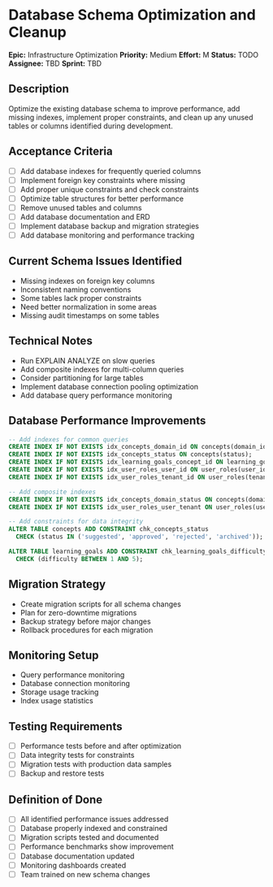 # Database Schema Optimization and Cleanup

**Epic:** Infrastructure Optimization
**Priority:** Medium
**Effort:** M
**Status:** TODO
**Assignee:** TBD
**Sprint:** TBD

## Description
Optimize the existing database schema to improve performance, add missing indexes, implement proper constraints, and clean up any unused tables or columns identified during development.

## Acceptance Criteria
- [ ] Add database indexes for frequently queried columns
- [ ] Implement foreign key constraints where missing
- [ ] Add proper unique constraints and check constraints
- [ ] Optimize table structures for better performance
- [ ] Remove unused tables and columns
- [ ] Add database documentation and ERD
- [ ] Implement database backup and migration strategies
- [ ] Add database monitoring and performance tracking

## Current Schema Issues Identified
- Missing indexes on foreign key columns
- Inconsistent naming conventions
- Some tables lack proper constraints
- Need better normalization in some areas
- Missing audit timestamps on some tables

## Technical Notes
- Run EXPLAIN ANALYZE on slow queries
- Add composite indexes for multi-column queries
- Consider partitioning for large tables
- Implement database connection pooling optimization
- Add database query performance monitoring

## Database Performance Improvements
```sql
-- Add indexes for common queries
CREATE INDEX IF NOT EXISTS idx_concepts_domain_id ON concepts(domain_id);
CREATE INDEX IF NOT EXISTS idx_concepts_status ON concepts(status);
CREATE INDEX IF NOT EXISTS idx_learning_goals_concept_id ON learning_goals(concept_id);
CREATE INDEX IF NOT EXISTS idx_user_roles_user_id ON user_roles(user_id);
CREATE INDEX IF NOT EXISTS idx_user_roles_tenant_id ON user_roles(tenant_id);

-- Add composite indexes
CREATE INDEX IF NOT EXISTS idx_concepts_domain_status ON concepts(domain_id, status);
CREATE INDEX IF NOT EXISTS idx_user_roles_user_tenant ON user_roles(user_id, tenant_id);

-- Add constraints for data integrity
ALTER TABLE concepts ADD CONSTRAINT chk_concepts_status 
  CHECK (status IN ('suggested', 'approved', 'rejected', 'archived'));

ALTER TABLE learning_goals ADD CONSTRAINT chk_learning_goals_difficulty 
  CHECK (difficulty BETWEEN 1 AND 5);
```

## Migration Strategy
- Create migration scripts for all schema changes
- Plan for zero-downtime migrations
- Backup strategy before major changes
- Rollback procedures for each migration

## Monitoring Setup
- Query performance monitoring
- Database connection monitoring
- Storage usage tracking
- Index usage statistics

## Testing Requirements
- [ ] Performance tests before and after optimization
- [ ] Data integrity tests for constraints
- [ ] Migration tests with production data samples
- [ ] Backup and restore tests

## Definition of Done
- [ ] All identified performance issues addressed
- [ ] Database properly indexed and constrained
- [ ] Migration scripts tested and documented
- [ ] Performance benchmarks show improvement
- [ ] Database documentation updated
- [ ] Monitoring dashboards created
- [ ] Team trained on new schema changes